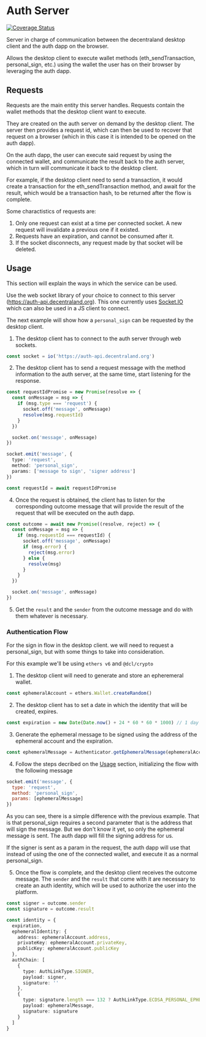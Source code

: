# Auth Server

[![Coverage Status](https://coveralls.io/repos/github/decentraland/auth-server/badge.svg?branch=main)](https://coveralls.io/github/decentraland/auth-server?branch=main)

Server in charge of communication between the decentraland desktop client and the auth dapp on the browser.

Allows the desktop client to execute wallet methods (eth_sendTransaction, personal_sign, etc.) using the wallet the user has on their browser by leveraging the auth dapp.

## Requests

Requests are the main entity this server handles. Requests contain the wallet methods that the desktop client want to execute.

They are created on the auth server on demand by the desktop client. The server then provides a request id, which can then be used to recover that request on a browser (which in this case it is intended to be opened on the auth dapp).

On the auth dapp, the user can execute said request by using the connected wallet, and communicate the result back to the auth server, which in turn will communicate it back to the desktop client.

For example, if the desktop client need to send a transaction, it would create a transaction for the eth_sendTransaction method, and await for the result, which would be a transaction hash, to be returned after the flow is complete.

Some charactistics of requests are:

1. Only one request can exist at a time per connected socket. A new request will invalidate a previous one if it existed.
2. Requests have an expiration, and cannot be consumed after it.
3. If the socket disconnects, any request made by that socket will be deleted.

## Usage

This section will explain the ways in which the service can be used.

Use the web socket library of your choice to connect to this server (https://auth-api.decentraland.org). This one currently uses [Socket.IO](https://socket.io/) which can also be used in a JS client to connect.

The next example will show how a `personal_sign` can be requested by the desktop client.

1. The desktop client has to connect to the auth server through web sockets.

```ts
const socket = io('https://auth-api.decentraland.org')
```

2. The desktop client has to send a request message with the method information to the auth server, at the same time, start listening for the response.

```ts
const requestIdPromise = new Promise(resolve => {
  const onMessage = msg => {
    if (msg.type === 'request') {
      socket.off('message', onMessage)
      resolve(msg.requestId)
    }
  })

  socket.on('message', onMessage)
})

socket.emit('message', {
  type: 'request',
  method: 'personal_sign',
  params: ['message to sign', 'signer address']
})

const requestId = await requestIdPromise
```

4. Once the request is obtained, the client has to listen for the corresponding outcome message that will provide the result of the request that will be executed on the auth dapp.

```ts
const outcome = await new Promise((resolve, reject) => {
  const onMessage = msg => {
    if (msg.requestId === requestId) {
      socket.off('message', onMessage)
      if (msg.error) {
        reject(msg.error)
      } else {
        resolve(msg)
      }
    }
  })

  socket.on('message', onMessage)
})
```

5. Get the `result` and the `sender` from the outcome message and do with them whatever is necessary.

### Authentication Flow

For the sign in flow in the desktop client. we will need to request a personal_sign, but with some things to take into consideration.

For this example we'll be using `ethers v6` and `@dcl/crypto`

1. The desktop client will need to generate and store an epheremeral wallet.

```js
const ephemeralAccount = ethers.Wallet.createRandom()
```

2. The desktop client has to set a date in which the identity that will be created, expires.

```js
const expiration = new Date(Date.now() + 24 * 60 * 60 * 1000) // 1 day in the future as an example.
```

3. Generate the ephemeral message to be signed using the address of the ephemeral account and the expiration.

```js
const ephemeralMessage = Authenticator.getEphemeralMessage(ephemeralAccount.address, expiration)
```

4. Follow the steps decribed on the [Usage](#usage) section, initializing the flow with the following message

```js
socket.emit('message', {
  type: 'request',
  method: 'personal_sign',
  params: [ephemeralMessage]
})
```

As you can see, there is a simple difference with the previous example. That is that personal_sign requires a second parameter that is the address that will sign the message. But we don't know it yet, so only the ephemeral message is sent. The auth dapp will fill the signing address for us.

If the signer is sent as a param in the request, the auth dapp will use that instead of using the one of the connected wallet, and execute it as a normal personal_sign.

5. Once the flow is complete, and the desktop client receives the outcome message. The `sender` and the `result` that come with it are necessary to create an auth identity, which will be used to authorize the user into the platform.

```ts
const signer = outcome.sender
const signature = outcome.result

const identity = {
  expiration,
  ephemeralIdentity: {
    address: ephemeralAccount.address,
    privateKey: ephemeralAccount.privateKey,
    publicKey: ephemeralAccount.publicKey
  },
  authChain: [
    {
      type: AuthLinkType.SIGNER,
      payload: signer,
      signature: ''
    },
    {
      type: signature.length === 132 ? AuthLinkType.ECDSA_PERSONAL_EPHEMERAL : AuthLinkType.ECDSA_EIP_1654_EPHEMERAL,
      payload: ephemeralMessage,
      signature: signature
    }
  ]
}
```
